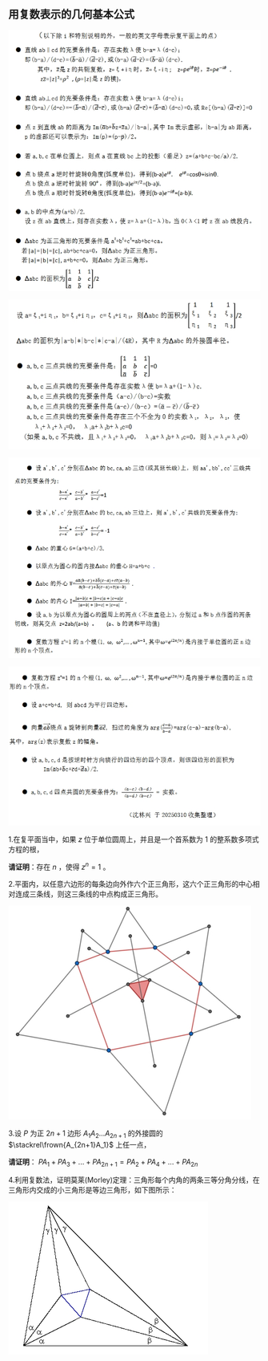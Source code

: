 ## 用复数表示的几何基本公式

![图1](/pics/p56-1.png)

![图2](/pics/p56-2.png)

![图3](/pics/p56-3.png)

![图4](/pics/p56-4.png)

1.在复平面当中，如果 $z$ 位于单位圆周上，并且是一个首系数为 $1$ 的整系数多项式方程的根，

**请证明**：存在 $n$ ，使得 $z^n=1$ 。

2.平面内，以任意六边形的每条边向外作六个正三角形，这六个正三角形的中心相对连成三条线，则这三条线的中点构成正三角形。

![图6](/pics/p56-6.png)

3.设 $P$ 为正 $2n+1$ 边形 $A_1A_2...A_{2n+1}$ 的外接圆的 $\stackrel\frown{A_{2n+1}A_1}$ 上任一点，

**请证明**： $PA_1+PA_3+...+PA_{2n+1}=PA_2+PA_4+...+PA_{2n}$

4.利用复数法，证明莫莱(Morley)定理：三角形每个内角的两条三等分角分线，在三角形内交成的小三角形是等边三角形，如下图所示：

![图5](/pics/p56-5.png)







